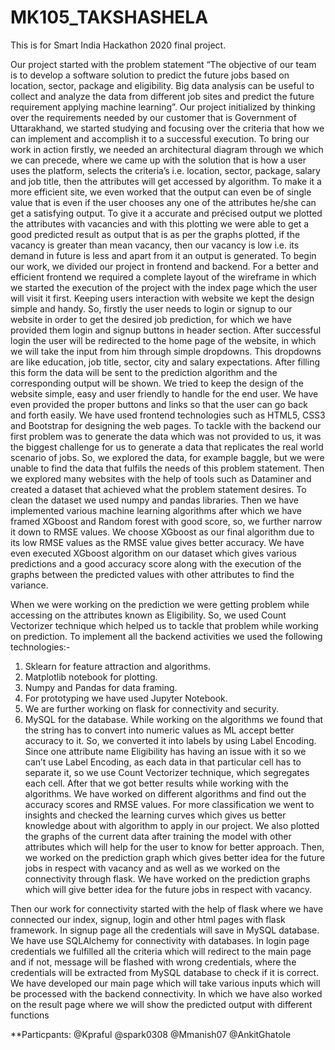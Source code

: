 # MK105_TAKSHASHELA
This is for Smart India Hackathon 2020 final project. 

Our project started with the problem statement “The objective of our team is to develop a software solution to predict the future jobs based on location, sector, package and eligibility. Big data analysis can be useful to collect and analyze the data from different job sites and predict the future requirement applying machine learning”. Our project initialized by thinking over the requirements needed by our customer that is Government of Uttarakhand, we started studying and focusing over the criteria that how we can implement and accomplish it to a successful execution.
To bring our work in action firstly, we needed an architectural diagram through we which we can precede, where we came up with the solution that is how a user uses the platform, selects the criteria’s i.e. location, sector, package, salary and job title, then the attributes will get accessed by algorithm. To make it a more efficient site, we even worked that the output can even be of single value that is even if the user chooses any one of the attributes he/she can get a satisfying output. To give it a accurate and précised output we plotted the attributes with vacancies and with this plotting we were able to get a good predicted result as output that is as per the graphs plotted, if the vacancy is greater than mean vacancy, then our vacancy is low i.e. its demand in future is less and apart from it an output is generated.
To begin our work, we divided our project in frontend and backend. For a better and efficient frontend we required a complete layout of the wireframe in which we started the execution of the project with the index page which the user will visit it first. Keeping users interaction with website we kept the design simple and handy. So, firstly the user needs to login or signup to our website in order to get the desired job prediction, for which we have provided them login and signup buttons in header section. After successful login the user will be redirected to the home page of the website, in which we will take the input from him through simple dropdowns. This dropdowns are like education, job title, sector, city and salary expectations. After filling this form the data will be sent to the prediction algorithm and the corresponding output will be shown.
We tried to keep the design of the website simple, easy and user friendly to handle for the end user. We have even provided the proper buttons and links so that the user can go back and forth easily.
We have used frontend technologies such as HTML5, CSS3 and Bootstrap for designing the web pages.
To tackle with the backend our first problem was to generate the data which was not provided to us, it was the biggest challenge for us to generate a data that replicates the real world scenario of jobs.  So, we explored the data, for example baggle, but we were unable to find the data that fulfils the needs of this problem statement. Then we explored many websites with the help of tools such as Dataminer and created a dataset that achieved what the problem statement desires. To clean the dataset we used numpy and pandas libraries.
Then we have implemented various machine learning algorithms after which we have framed XGboost and Random forest with good score, so, we further narrow it down to RMSE values. We choose XGboost as our final algorithm due to its low RMSE values as the RMSE value gives better accuracy.
We have even executed XGboost algorithm on our dataset which gives various predictions and a good accuracy score along with the execution of the graphs between the predicted values with other attributes to find the variance.

When we were working on the prediction we were getting problem while accessing on the attributes known as Eligibility. So, we used Count Vectorizer technique which helped us to tackle that problem while working on prediction. 
To implement all the backend activities we used the following technologies:-
1. Sklearn for feature attraction and algorithms.
2. Matplotlib notebook for plotting.
3. Numpy and Pandas for data framing.
4. For prototyping we have used Jupyter Notebook.
5. We are further working on flask for connectivity and security.
6. MySQL for the database.
 While working on the algorithms we found that the string has to convert into numeric values as ML accept better accuracy to it. So, we converted it into labels by using Label Encoding.
 Since one attribute name Eligibility has having an issue with it so we can’t use Label Encoding, as each data in that particular cell has to separate it, so we use Count Vectorizer technique, which segregates each cell. After that we got better results while working with the algorithms.
 We have worked on different algorithms and find out the accuracy scores and RMSE values. For more classification we went to insights and checked the learning curves which gives us better knowledge about with algorithm to apply in our project.
 We also plotted the graphs of the current data after training the model with other attributes which will help for the user to know for better approach. Then, we worked on the prediction graph which gives better idea for the future jobs in respect with vacancy and as well as we worked on the connectivity through flask.
We have worked on the prediction graphs which will give better idea for the future jobs in respect with vacancy.

Then our work for connectivity started with the help of flask where we have connected our index, signup, login and other html pages with flask framework. In signup page all the credentials will save in MySQL database. We have use SQLAlchemy for connectivity with databases.
 In login page credentials we fulfilled all the criteria which will redirect to the main page and if not, message will be flashed with wrong credentials, where the credentials will be extracted from MySQL database to check if it is correct.
We have developed our main page which will take various inputs which will be processed with the backend connectivity. In which we have also worked on the result page where we will show the predicted output with different functions

**Particpants:
@Kpraful
@spark0308
@Mmanish07
@AnkitGhatole

